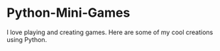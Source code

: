 # Python-Mini-Games
I love playing and creating games. Here are some of my cool creations using Python. 
